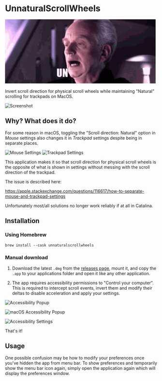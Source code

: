 # UnnaturalScrollWheels

![Unnatural](./docs/unnatural.gif "Unnatural")

Invert scroll direction for physical scroll wheels while maintaining "Natural" scrolling for trackpads on MacOS.

![Screenshot](/../master/Screenshots/Screenshot.png?raw=true "Screenshot")

## Why? What does it do?

For some reason in macOS, toggling the "Scroll direction: Natural" option in *Mouse* settings also changes it in *Trackpad* settings despite being in separate places.

![Mouse Settings](/../master/Screenshots/MouseSettings.png?raw=true "Mouse Settings")
![Trackpad Settings](/../master/Screenshots/TrackpadSettings.png?raw=true "Trackpad Settings")

This application makes it so that scroll direction for physical scroll wheels is the opposite of what is shown in settings without messing with the scroll direction of the trackpad.

The issue is described here:

https://apple.stackexchange.com/questions/116617/how-to-separate-mouse-and-trackpad-settings

Unfortunately most/all solutions no longer work reliably if at all in Catalina.

## Installation

### Using Homebrew

```
brew install --cask unnaturalscrollwheels
```

### Manual download

1. Download the latest `.dmg` from the [releases page](/../../releases), mount it, and copy the `.app` to your applications folder and open it like any other application.

2. The app requires accessibility permissions to "Control your computer". This is required to intercept scroll events, invert them and modify their deltas to disable acceleration and apply your settings.

![Accessibility Popup](/../master/Screenshots/AccessibilityPopup.png?raw=true "Accessibility Popup")

![macOS Accessibility Popup](/../master/Screenshots/macOSAccessibilityPopup.png?raw=true "macOS Accessibility Popup")

![Accessibility Settings](/../master/Screenshots/AccessibilitySettings.png?raw=true "Accessibility Settings")

That's it!

## Usage

One possible confusion may be how to modify your preferences once you've hidden the app from menu bar. To show preferences and temporarily show the menu bar icon again, simply open the application again which will display the preferences window.
